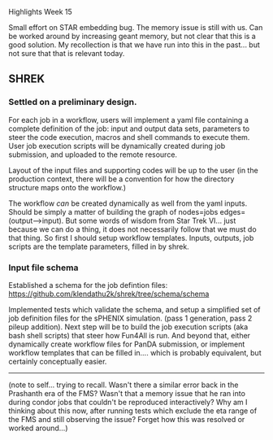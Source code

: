 Highlights Week 15

Small effort on STAR embedding bug.   The memory issue is still with us.  Can be worked around by increasing geant memory, but not clear that this is a good solution.   My recollection is that we have run into this in the past...  but not sure that that is relevant today.

## SHREK

### Settled on a preliminary design.  

For each job in a workflow, users will implement a yaml file containing a complete definition of the job: input and output data sets, parameters to steer the code execution, macros and shell commands to execute them.  User job execution scripts will be dynamically created during job submission, and uploaded to the remote resource.

Layout of the input files and supporting codes will be up to the user (in the production context, there will be a convention for how the directory structure maps onto the workflow.)

The workflow *can*  be created dynamically as well from the yaml inputs.  Should be simply a matter of building the graph of nodes=jobs edges=(output-->input).  But some words of wisdom from Star Trek VI... just because we can do a thing, it does not necessarily follow that we must do that thing.  So first I should setup workflow templates.  Inputs, outputs, job scripts are the template parameters, filled in by shrek.

### Input file schema

Established a schema for the job defintion files:
https://github.com/klendathu2k/shrek/tree/schema/schema

Implemented tests which validate the schema, and setup a simplified set of job definition files for the sPHENIX simulation.  (pass 1 generation, pass 2 pileup addition).  Next step will be to build the job execution scripts (aka bash shell scripts) that steer how Fun4All is run.  And beyond that, either dynamically create workflow files for PanDA submission, or implement workflow templates that can be filled in.... which is probably equivalent, but certainly conceptually easier.



-----------------------------------------------------------

(note to self... trying to recall.  Wasn't there a similar error back in the Prashanth era of the FMS?  Wasn't that a memory issue that he ran into during condor jobs that couldn't be reproduced interactively?  Why am I thinking about this now, after running tests which exclude the eta range of the FMS and still observing the issue?  Forget how this was resolved or worked around...)